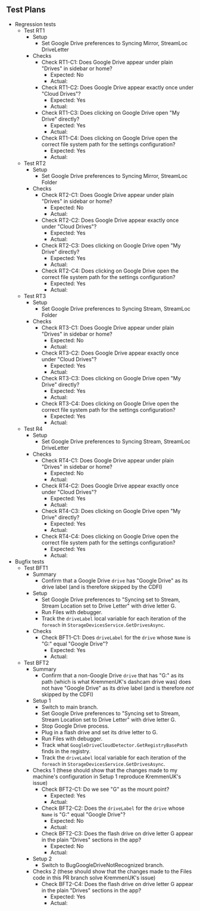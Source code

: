 ## Test Plans

* Regression tests
  * Test RT1
    * Setup
      * Set Google Drive preferences to Syncing Mirror, StreamLoc DriveLetter
    * Checks
      * Check RT1-C1: Does Google Drive appear under plain "Drives" in sidebar or home?
        * Expected: No
        * Actual: 
      * Check RT1-C2: Does Google Drive appear exactly once under "Cloud Drives"?
        * Expected: Yes
        * Actual: 
      * Check RT1-C3: Does clicking on Google Drive open "My Drive" directly?
        * Expected: Yes
        * Actual: 
      * Check RT1-C4: Does clicking on Google Drive open the correct file system path for the settings configuration?
        * Expected: Yes
        * Actual: 
  * Test RT2
    * Setup
      * Set Google Drive preferences to Syncing Mirror, StreamLoc Folder
    * Checks
      * Check RT2-C1: Does Google Drive appear under plain "Drives" in sidebar or home?
        * Expected: No
        * Actual: 
      * Check RT2-C2: Does Google Drive appear exactly once under "Cloud Drives"?
        * Expected: Yes
        * Actual: 
      * Check RT2-C3: Does clicking on Google Drive open "My Drive" directly?
        * Expected: Yes
        * Actual: 
      * Check RT2-C4: Does clicking on Google Drive open the correct file system path for the settings configuration?
        * Expected: Yes
        * Actual: 
  * Test RT3
    * Setup
      * Set Google Drive preferences to Syncing Stream, StreamLoc Folder
    * Checks
      * Check RT3-C1: Does Google Drive appear under plain "Drives" in sidebar or home?
        * Expected: No
        * Actual: 
      * Check RT3-C2: Does Google Drive appear exactly once under "Cloud Drives"?
        * Expected: Yes
        * Actual: 
      * Check RT3-C3: Does clicking on Google Drive open "My Drive" directly?
        * Expected: Yes
        * Actual: 
      * Check RT3-C4: Does clicking on Google Drive open the correct file system path for the settings configuration?
        * Expected: Yes
        * Actual: 
  * Test R4
    * Setup
      * Set Google Drive preferences to Syncing Stream, StreamLoc DriveLetter
    * Checks
      * Check RT4-C1: Does Google Drive appear under plain "Drives" in sidebar or home?
        * Expected: No
        * Actual: 
      * Check RT4-C2: Does Google Drive appear exactly once under "Cloud Drives"?
        * Expected: Yes
        * Actual: 
      * Check RT4-C3: Does clicking on Google Drive open "My Drive" directly?
        * Expected: Yes
        * Actual: 
      * Check RT4-C4: Does clicking on Google Drive open the correct file system path for the settings configuration?
        * Expected: Yes
        * Actual: 
* Bugfix tests
  * Test BFT1
    * Summary
      * Confirm that a Google Drive `drive` has "Google Drive" as its drive label (and is therefore skipped by the CDFI)
    * Setup
      * Set Google Drive preferences to "Syncing set to Stream, Stream Location set to Drive Letter" with drive letter G.
      * Run Files with debugger.
      * Track the `driveLabel` local variable for each iteration of the `foreach` in `StorageDevicesService.GetDrivesAsync`.
    * Checks   
      * Check BFT1-C1: Does `driveLabel` for the `drive` whose `Name` is "G:\" equal "Google Drive"?
        * Expected: Yes
        * Actual:
  * Test BFT2
    * Summary
      * Confirm that a non-Google Drive `drive` that has "G:\" as its path (which is what KremmenUK's dashcam drive was) does not have "Google Drive" as its drive label (and is therefore *not* skipped by the CDFI)
    * Setup 1
      * Switch to main branch.
      * Set Google Drive preferences to "Syncing set to Stream, Stream Location set to Drive Letter" with drive letter G.
      * Stop Google Drive process.
      * Plug in a flash drive and set its drive letter to G.
      * Run Files with debugger.
      * Track what `GoogleDriveCloudDetector.GetRegistryBasePath` finds in the registry.
      * Track the `driveLabel` local variable for each iteration of the `foreach` in `StorageDevicesService.GetDrivesAsync`.
    * Checks 1 (these should show that the changes made to my machine's configuration in Setup 1 reproduce KremmenUK's issue)
      * Check BFT2-C1: Do we see "G" as the mount point?
        * Expected: Yes
        * Actual:
      * Check BFT2-C2: Does the `driveLabel` for the `drive` whose `Name` is "G:\" equal "Google Drive"?
        * Expected: No
        * Actual:
      * Check BFT2-C3: Does the flash drive on drive letter G appear in the plain "Drives" sections in the app?
        * Expected: No
        * Actual:
    * Setup 2
      * Switch to BugGoogleDriveNotRecognized branch.
    * Checks 2 (these should show that the changes made to the Files code in this PR branch solve KremmenUK's issue)
      * Check BFT2-C4: Does the flash drive on drive letter G appear in the plain "Drives" sections in the app?
        * Expected: Yes
        * Actual:

